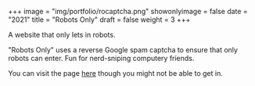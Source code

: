 +++
image = "img/portfolio/rocaptcha.png"
showonlyimage = false
date = "2021"
title = "Robots Only"
draft = false
weight = 3
+++

A website that only lets in robots.
<!--more-->

"Robots Only" uses a reverse Google spam captcha to ensure that only robots can enter. Fun for nerd-sniping computery friends.

You can visit the page [here](https://robotonlywebsite.com/) though you might not be able to get in.
